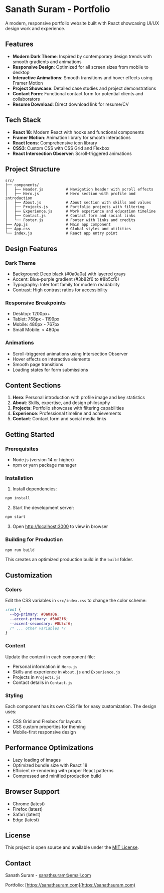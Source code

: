 # Sanath Suram - Portfolio

A modern, responsive portfolio website built with React showcasing UI/UX design work and experience.

## Features

- **Modern Dark Theme**: Inspired by contemporary design trends with smooth gradients and animations
- **Responsive Design**: Optimized for all screen sizes from mobile to desktop
- **Interactive Animations**: Smooth transitions and hover effects using Framer Motion
- **Project Showcase**: Detailed case studies and project demonstrations
- **Contact Form**: Functional contact form for potential clients and collaborators
- **Resume Download**: Direct download link for resume/CV

## Tech Stack

- **React 18**: Modern React with hooks and functional components
- **Framer Motion**: Animation library for smooth interactions
- **React Icons**: Comprehensive icon library
- **CSS3**: Custom CSS with CSS Grid and Flexbox
- **React Intersection Observer**: Scroll-triggered animations

## Project Structure

```
src/
├── components/
│   ├── Header.js          # Navigation header with scroll effects
│   ├── Hero.js            # Hero section with profile and introduction
│   ├── About.js           # About section with skills and values
│   ├── Projects.js        # Portfolio projects with filtering
│   ├── Experience.js      # Work experience and education timeline
│   ├── Contact.js         # Contact form and social links
│   └── Footer.js          # Footer with links and credits
├── App.js                 # Main app component
├── App.css                # Global styles and utilities
└── index.js               # React app entry point
```

## Design Features

### Dark Theme
- Background: Deep black (#0a0a0a) with layered grays
- Accent: Blue-purple gradient (#3b82f6 to #8b5cf6)
- Typography: Inter font family for modern readability
- Contrast: High contrast ratios for accessibility

### Responsive Breakpoints
- Desktop: 1200px+
- Tablet: 768px - 1199px
- Mobile: 480px - 767px
- Small Mobile: < 480px

### Animations
- Scroll-triggered animations using Intersection Observer
- Hover effects on interactive elements
- Smooth page transitions
- Loading states for form submissions

## Content Sections

1. **Hero**: Personal introduction with profile image and key statistics
2. **About**: Skills, expertise, and design philosophy
3. **Projects**: Portfolio showcase with filtering capabilities
4. **Experience**: Professional timeline and achievements
5. **Contact**: Contact form and social media links

## Getting Started

### Prerequisites
- Node.js (version 14 or higher)
- npm or yarn package manager

### Installation

1. Install dependencies:
```bash
npm install
```

2. Start the development server:
```bash
npm start
```

3. Open [http://localhost:3000](http://localhost:3000) to view in browser

### Building for Production

```bash
npm run build
```

This creates an optimized production build in the `build` folder.

## Customization

### Colors
Edit the CSS variables in `src/index.css` to change the color scheme:

```css
:root {
  --bg-primary: #0a0a0a;
  --accent-primary: #3b82f6;
  --accent-secondary: #8b5cf6;
  /* ... other variables */
}
```

### Content
Update the content in each component file:
- Personal information in `Hero.js`
- Skills and experience in `About.js` and `Experience.js`
- Projects in `Projects.js`
- Contact details in `Contact.js`

### Styling
Each component has its own CSS file for easy customization. The design uses:
- CSS Grid and Flexbox for layouts
- CSS custom properties for theming
- Mobile-first responsive design

## Performance Optimizations

- Lazy loading of images
- Optimized bundle size with React 18
- Efficient re-rendering with proper React patterns
- Compressed and minified production build

## Browser Support

- Chrome (latest)
- Firefox (latest)
- Safari (latest)
- Edge (latest)

## License

This project is open source and available under the [MIT License](LICENSE).

## Contact

Sanath Suram - [sanathsuram@email.com](mailto:sanathsuram@email.com)

Portfolio: [https://sanathsuram.com](https://sanathsuram.com)
